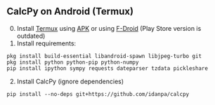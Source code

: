 ## CalcPy on Android (Termux)
0. Install [Termux](https://termux.com/) using [APK](https://github.com/termux/termux-app/releases) or using [F-Droid](https://f-droid.org/en/packages/com.termux/) (Play Store version is outdated)
1. Install requirements:
```
pkg install build-essential libandroid-spawn libjpeg-turbo git
pkg install python python-pip python-numpy
pip install ipython sympy requests dateparser tzdata pickleshare
```
2. Install CalcPy (ignore dependencies)
```
pip install --no-deps git+https://github.com/idanpa/calcpy
```
